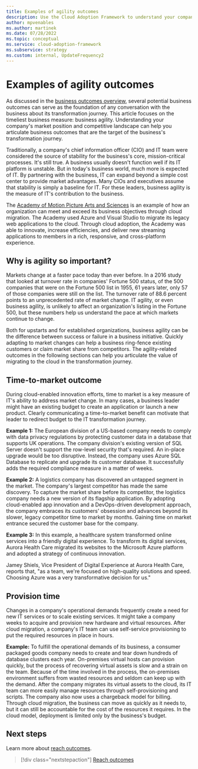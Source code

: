 ```yaml
---
title: Examples of agility outcomes
description: Use the Cloud Adoption Framework to understand your company's market position and competitive landscape.
author: mpvenables
ms.author: martinek
ms.date: 07/28/2022
ms.topic: conceptual
ms.service: cloud-adoption-framework
ms.subservice: strategy
ms.custom: internal, UpdateFrequency2
---
```


# Examples of agility outcomes

As discussed in the [business outcomes overview](./index.md), several potential business outcomes can serve as the foundation of any conversation with the business about its transformation journey. This article focuses on the timeliest business measure: business agility. Understanding your company's market position and competitive landscape can help you articulate business outcomes that are the target of the business's transformation journey.

Traditionally, a company's chief information officer (CIO) and IT team were considered the source of stability for the business's core, mission-critical processes. It's still true. A business usually doesn't function well if its IT platform is unstable. But in today's business world, much more is expected of IT. By partnering with the business, IT can expand beyond a simple cost center to provide market advantages. Many CIOs and executives assume that stability is simply a baseline for IT. For these leaders, business agility is the measure of IT's contribution to the business.

The [Academy of Motion Picture Arts and Sciences](https://customers.microsoft.com/story/845185-academy-motion-picture-arts-sciences-media-entertainment-azure) is an example of how an organization can meet and exceed its business objectives through cloud migration. The Academy used Azure and Visual Studio to migrate its legacy web applications to the cloud. Through cloud adoption, the Academy was able to innovate, increase efficiencies, and deliver new streaming applications to members in a rich, responsive, and cross-platform experience.

## Why is agility so important?

Markets change at a faster pace today than ever before. In a 2016 study that looked at turnover rate in companies' Fortune 500 status, of the 500 companies that were on the Fortune 500 list in 1955, 61 years later, only 57 of those companies were still on the list. The turnover rate of 88.6 percent points to an unprecedented rate of market change. IT agility, or even business agility, is unlikely to affect an organization's listing in the Fortune 500, but these numbers help us understand the pace at which markets continue to change.

Both for upstarts and for established organizations, business agility can be the difference between success or failure in a business initiative. Quickly adapting to market changes can help a business ring-fence existing customers or claim market share from competitors. The agility-related outcomes in the following sections can help you articulate the value of migrating to the cloud in the transformation journey.

## Time-to-market outcome

During cloud-enabled innovation efforts, time to market is a key measure of IT's ability to address market change. In many cases, a business leader might have an existing budget to create an application or launch a new product. Clearly communicating a time-to-market benefit can motivate that leader to redirect budget to the IT transformation journey.

**Example 1:** The European division of a US-based company needs to comply with data privacy regulations by protecting customer data in a database that supports UK operations. The company division's existing version of SQL Server doesn't support the row-level security that's required. An in-place upgrade would be too disruptive. Instead, the company uses Azure SQL Database to replicate and upgrade its customer database. It successfully adds the required compliance measure in a matter of weeks.

**Example 2:** A logistics company has discovered an untapped segment in the market. The company's largest competitor has made the same discovery. To capture the market share before its competitor, the logistics company needs a new version of its flagship application. By adopting cloud-enabled app innovation and a DevOps-driven development approach, the company embraces its customers' obsession and advances beyond its slower, legacy competitor time to market by months. Gaining time on market entrance secured the customer base for the company.

**Example 3:** In this example, a healthcare system transformed online services into a friendly digital experience. To transform its digital services, Aurora Health Care migrated its websites to the Microsoft Azure platform and adopted a strategy of continuous innovation.

Jamey Shiels, Vice President of Digital Experience at Aurora Health Care, reports that, "as a team, we're focused on high-quality solutions and speed. Choosing Azure was a very transformative decision for us."

## Provision time

Changes in a company's operational demands frequently create a need for new IT services or to scale existing services. It might take a company weeks to acquire and provision new hardware and virtual resources. After cloud migration, a company's IT team can use self-service provisioning to put the required resources in place in hours.

**Example:** To fulfill the operational demands of its business, a consumer packaged goods company needs to create and tear down hundreds of database clusters each year. On-premises virtual hosts can provision quickly, but the process of recovering virtual assets is slow and a strain on the team. Because of the time involved in the process, the on-premises environment suffers from wasted resources and seldom can keep up with the demand. After the company migrates its virtual assets to the cloud, its IT team can more easily manage resources through self-provisioning and scripts. The company also now uses a chargeback model for billing. Through cloud migration, the business can move as quickly as it needs to, but it can still be accountable for the cost of the resources it requires. In the cloud model, deployment is limited only by the business's budget.

## Next steps

Learn more about [reach outcomes](./reach-outcomes.md).

> [!div class="nextstepaction"]
> [Reach outcomes](./reach-outcomes.md)
